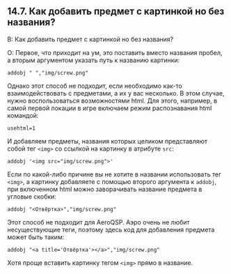 ## 14.7. Как добавить предмет с картинкой но без названия?
<!-- [:faq_14_07] -->

В: Как добавить предмет с картинкой но без названия?

О:
Первое, что приходит на ум, это поставить вместо названия пробел, а вторым аргументом указать путь к названию картинки:
```qsp
addobj " ","img/screw.png"
```
Однако этот способ не подходит, если необходимо как-то взаимодействовать с предметами, а их у вас несколько. В этом случае, нужно воспользоваться возможностями html. Для этого, например, в самой первой локации в игре включаем режим распознавания html командой:
```qsp
usehtml=1
```
И добавляем предметы, названия которых целиком представляют собой тег `<img>` со ссылкой на картинку в атрибуте `src`:
```qsp
addobj '<img src="img/screw.png">'
```
Если по какой-либо причине вы не хотите в названии использовать тег `<img>`, а картинку добавляете с помощью второго аргумента к `addobj`, при включенном html можно заворачивать название предмета в угловые скобки:
```qsp
addobj "<Отвёртка>","img/screw.png"
```
Этот способ не подходит для AeroQSP. Аэро очень не любит несуществующие теги, поэтому здесь код для добавления предмета может быть таким:
```qsp
addobj "<a title='Отвёртка'></a>","img/screw.png"
```
Хотя проще вставить картинку тегом `<img>` прямо в название.
